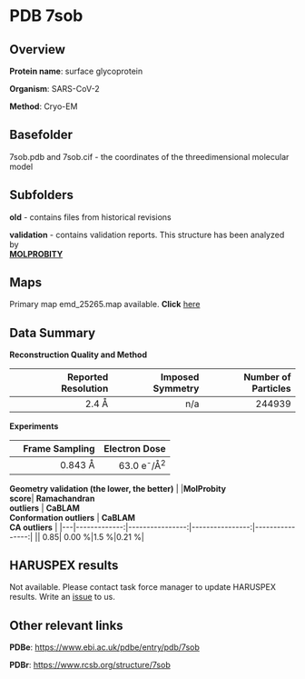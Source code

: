 # PDB 7sob

## Overview

**Protein name**: surface glycoprotein

**Organism**: SARS-CoV-2

**Method**: Cryo-EM



## Basefolder

7sob.pdb and 7sob.cif - the coordinates of the threedimensional molecular model

## Subfolders



**old** - contains files from historical revisions

**validation** - contains validation reports. This structure has been analyzed by <br>  [**MOLPROBITY**](https://github.com/thorn-lab/coronavirus_structural_task_force/tree/master/pdb/surface_glycoprotein/SARS-CoV-2/7sob/validation/molprobity)    



## Maps

Primary map emd_25265.map available. **Click** [here](http://ftp.wwpdb.org/pub/emdb/structures/EMD-25265/map/) 

## Data Summary
**Reconstruction Quality and Method**

|   | Reported Resolution | Imposed Symmetry | Number of Particles |
|---|-------------:|----------------:|--------------:|
|   |2.4 Å|n/a|244939|

**Experiments**

|   | Frame Sampling | Electron Dose |
|---|-------------:|----------------:|
|   |0.843 Å|63.0 e<sup>-</sup>/Å<sup>2</sup>|

**Geometry validation (the lower, the better)**
|   |**MolProbity<br>score**| **Ramachandran<br>outliers** | **CaBLAM<br>Conformation outliers** | **CaBLAM<br>CA outliers** |
|---|-------------:|----------------:|----------------:|----------------:|
||  0.85|  0.00 %|1.5 %|0.21 %|

## HARUSPEX results

Not available. Please contact task force manager to update HARUSPEX results. Write an [issue](https://github.com/thorn-lab/coronavirus_structural_task_force/issues) to us.

## Other relevant links 
**PDBe**:  https://www.ebi.ac.uk/pdbe/entry/pdb/7sob
 
**PDBr**: https://www.rcsb.org/structure/7sob 
